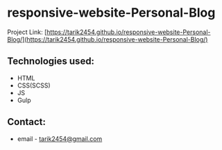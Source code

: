 # responsive-website-Personal-Blog

Project Link: [https://tarik2454.github.io/responsive-website-Personal-Blog/](https://tarik2454.github.io/responsive-website-Personal-Blog/)

## Technologies used:

* HTML
* CSS(SCSS)
* JS
* Gulp

## Contact:

* email - tarik2454@gmail.com

